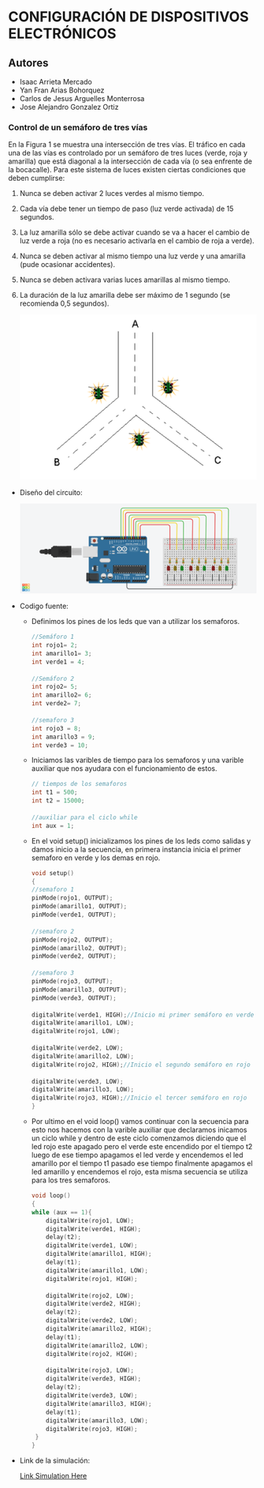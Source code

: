# CONFIGURACIÓN DE DISPOSITIVOS ELECTRÓNICOS
## Autores
- Isaac Arrieta Mercado
- Yan Fran Arias Bohorquez 
- Carlos de Jesus Arguelles Monterrosa
- Jose Alejandro Gonzalez Ortiz

### **Control de un semáforo de tres vías**

En la Figura 1 se muestra una intersección de tres vías. El tráfico en cada una de las vías es controlado por un semáforo de tres luces (verde, roja y amarilla) que está diagonal a la intersección de cada vía (o sea enfrente de la bocacalle). Para este sistema de luces existen ciertas condiciones que deben cumplirse:

1. Nunca se deben activar 2 luces verdes al mismo tiempo.

2. Cada vía debe tener un tiempo de paso (luz verde activada) de 15 segundos.

3. La luz amarilla sólo se debe activar cuando se va a hacer el cambio de luz verde a roja (no es necesario activarla en el cambio de roja a verde).

4. Nunca se deben activar al mismo tiempo una luz verde y una amarilla (pude ocasionar accidentes).

5. Nunca se deben activara varias luces amarillas al mismo tiempo.

6. La duración de la luz amarilla debe ser máximo de 1 segundo (se recomienda 0,5 segundos).

    ![Figura 1](images/figura1.png "Figura 1. Intersección de tres vías")

* Diseño del circuito:

    ![circuito](images/semaforo.png "Circuito")

* Codigo fuente:

    * Definimos los pines de los leds que van a utilizar los semaforos.
        ```c++
        //Semáforo 1
        int rojo1= 2; 
        int amarillo1= 3;
        int verde1 = 4;

        //Semáforo 2
        int rojo2= 5;
        int amarillo2= 6;
        int verde2= 7;

        //semaforo 3
        int rojo3 = 8;
        int amarillo3 = 9;
        int verde3 = 10;
        ```

    * Iniciamos las varibles de tiempo para los semaforos y una varible auxiliar que nos ayudara con el funcionamiento de estos.
        ```c++
        // tiempos de los semaforos
        int t1 = 500;
        int t2 = 15000;

        //auxiliar para el ciclo while
        int aux = 1;
        ```
    
    * En el void setup() inicializamos los pines de los leds como salidas y damos inicio a la secuencia, en primera instancia inicia el primer semaforo en verde y los demas en rojo.
        ```c++
        void setup()
        {
        //semaforo 1
        pinMode(rojo1, OUTPUT);
        pinMode(amarillo1, OUTPUT);
        pinMode(verde1, OUTPUT);
        
        //semaforo 2
        pinMode(rojo2, OUTPUT);
        pinMode(amarillo2, OUTPUT);
        pinMode(verde2, OUTPUT);
        
        //semaforo 3
        pinMode(rojo3, OUTPUT);
        pinMode(amarillo3, OUTPUT);
        pinMode(verde3, OUTPUT);
        
        digitalWrite(verde1, HIGH);//Inicio mi primer semáforo en verde
        digitalWrite(amarillo1, LOW);
        digitalWrite(rojo1, LOW);
        
        digitalWrite(verde2, LOW);
        digitalWrite(amarillo2, LOW);
        digitalWrite(rojo2, HIGH);//Inicio el segundo semáforo en rojo
        
        digitalWrite(verde3, LOW);
        digitalWrite(amarillo3, LOW);
        digitalWrite(rojo3, HIGH);//Inicio el tercer semáforo en rojo
        }
        ```

    * Por ultimo en el void loop() vamos continuar con la secuencia para esto nos hacemos con la varible auxiliar que declaramos inicamos un ciclo while y dentro de este ciclo comenzamos diciendo que el led rojo este apagado pero el verde este encendido por el tiempo t2 luego de ese tiempo apagamos el led verde y encendemos el led amarillo por el tiempo t1 pasado ese tiempo finalmente apagamos el led amarillo y encendemos el rojo, esta misma secuencia se utiliza para los tres semaforos.
        ```c++
        void loop()
        {
        while (aux == 1){
            digitalWrite(rojo1, LOW);
            digitalWrite(verde1, HIGH);
            delay(t2);
            digitalWrite(verde1, LOW);
            digitalWrite(amarillo1, HIGH);
            delay(t1);
            digitalWrite(amarillo1, LOW);
            digitalWrite(rojo1, HIGH);
            
            digitalWrite(rojo2, LOW);
            digitalWrite(verde2, HIGH);
            delay(t2);
            digitalWrite(verde2, LOW);
            digitalWrite(amarillo2, HIGH);
            delay(t1);
            digitalWrite(amarillo2, LOW);
            digitalWrite(rojo2, HIGH);
            
            digitalWrite(rojo3, LOW);
            digitalWrite(verde3, HIGH);
            delay(t2);
            digitalWrite(verde3, LOW);
            digitalWrite(amarillo3, HIGH);
            delay(t1);
            digitalWrite(amarillo3, LOW);
            digitalWrite(rojo3, HIGH);
         }
        }
        ```

* Link de la simulación:

    [Link Simulation Here](https://www.tinkercad.com/things/6g6R8uzQU3D)